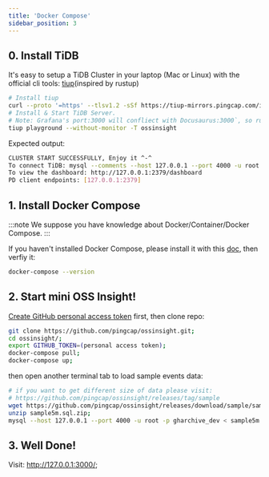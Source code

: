 ```yaml
---
title: 'Docker Compose'
sidebar_position: 3
---
```


## 0. Install TiDB

It's easy to setup a TiDB Cluster in your laptop (Mac or Linux) with the official cli tools: [tiup](https://tiup.io/)(inspired by rustup)

```bash
# Install tiup
curl --proto '=https' --tlsv1.2 -sSf https://tiup-mirrors.pingcap.com/install.sh | sh
# Install & Start TiDB Server.
# Note: Grafana's port:3000 will confliect with Docusaurus:3000`, so run tiup with `--without-monitor` option
tiup playground --without-monitor -T ossinsight
```

Expected output:
```bash
CLUSTER START SUCCESSFULLY, Enjoy it ^-^
To connect TiDB: mysql --comments --host 127.0.0.1 --port 4000 -u root -p (no password)
To view the dashboard: http://127.0.0.1:2379/dashboard
PD client endpoints: [127.0.0.1:2379]
```

## 1. Install Docker Compose

:::note
We suppose you have knowledge about Docker/Container/Docker Compose.
:::

If you haven't installed Docker Compose, please install it with this [doc](https://docs.docker.com/compose/install/), then verfiy it:

```bash
docker-compose --version
```

## 2. Start mini OSS Insight!

[Create GitHub personal access token](/workshop/mini-ossinsight/step-by-step/find-data-source#creating-a-personal-access-token) first, then clone repo:
```bash
git clone https://github.com/pingcap/ossinsight.git;
cd ossinsight/;
export GITHUB_TOKEN=(personal access token);
docker-compose pull;
docker-compose up;
```

then open another terminal tab to load sample events data:
```bash
# if you want to get different size of data please visit: 
# https://github.com/pingcap/ossinsight/releases/tag/sample
wget https://github.com/pingcap/ossinsight/releases/download/sample/sample5m.sql.zip;
unzip sample5m.sql.zip;
mysql --host 127.0.0.1 --port 4000 -u root -p gharchive_dev < sample5m.sql
```

## 3. Well Done!

Visit: http://127.0.0.1:3000/;
